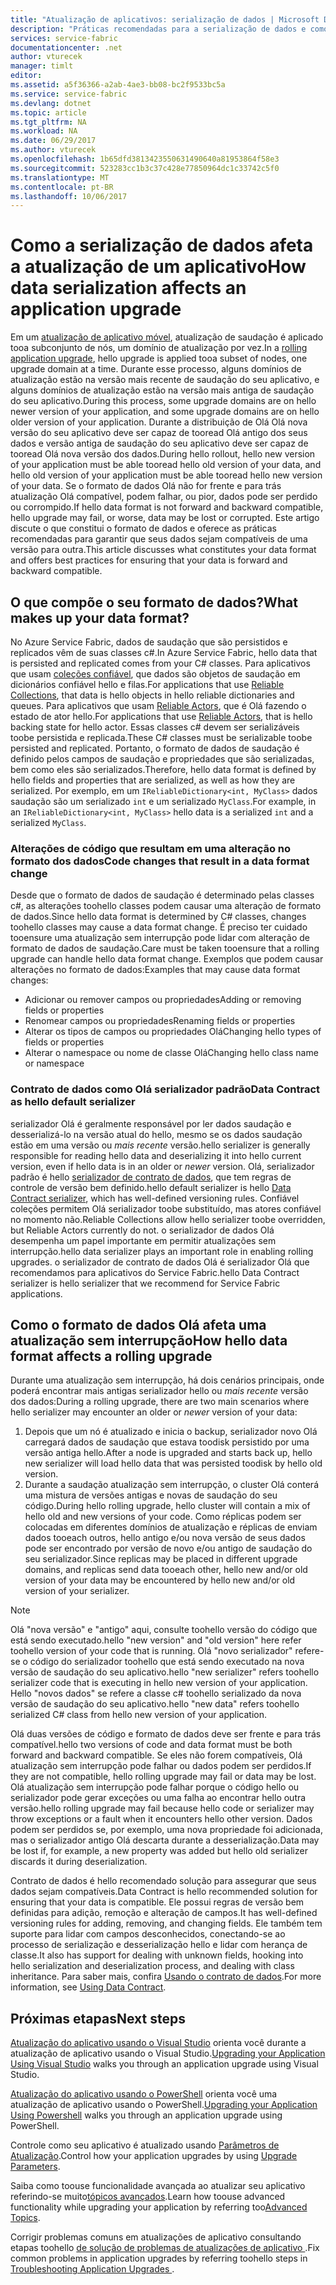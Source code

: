 ```yaml
---
title: "Atualização de aplicativos: serialização de dados | Microsoft Docs"
description: "Práticas recomendadas para a serialização de dados e como ela afeta as atualizações de aplicativo sem interrupção."
services: service-fabric
documentationcenter: .net
author: vturecek
manager: timlt
editor: 
ms.assetid: a5f36366-a2ab-4ae3-bb08-bc2f9533bc5a
ms.service: service-fabric
ms.devlang: dotnet
ms.topic: article
ms.tgt_pltfrm: NA
ms.workload: NA
ms.date: 06/29/2017
ms.author: vturecek
ms.openlocfilehash: 1b65dfd3813423550631490640a81953864f58e3
ms.sourcegitcommit: 523283cc1b3c37c428e77850964dc1c33742c5f0
ms.translationtype: MT
ms.contentlocale: pt-BR
ms.lasthandoff: 10/06/2017
---
```

# <a name="how-data-serialization-affects-an-application-upgrade"></a><span data-ttu-id="19e48-103">Como a serialização de dados afeta a atualização de um aplicativo</span><span class="sxs-lookup"><span data-stu-id="19e48-103">How data serialization affects an application upgrade</span></span>
<span data-ttu-id="19e48-104">Em um [atualização de aplicativo móvel](service-fabric-application-upgrade.md), atualização de saudação é aplicado tooa subconjunto de nós, um domínio de atualização por vez.</span><span class="sxs-lookup"><span data-stu-id="19e48-104">In a [rolling application upgrade](service-fabric-application-upgrade.md), hello upgrade is applied tooa subset of nodes, one upgrade domain at a time.</span></span> <span data-ttu-id="19e48-105">Durante esse processo, alguns domínios de atualização estão na versão mais recente de saudação do seu aplicativo, e alguns domínios de atualização estão na versão mais antiga de saudação do seu aplicativo.</span><span class="sxs-lookup"><span data-stu-id="19e48-105">During this process, some upgrade domains are on hello newer version of your application, and some upgrade domains are on hello older version of your application.</span></span> <span data-ttu-id="19e48-106">Durante a distribuição de Olá Olá nova versão do seu aplicativo deve ser capaz de tooread Olá antigo dos seus dados e versão antiga de saudação do seu aplicativo deve ser capaz de tooread Olá nova versão dos dados.</span><span class="sxs-lookup"><span data-stu-id="19e48-106">During hello rollout, hello new version of your application must be able tooread hello old version of your data, and hello old version of your application must be able tooread hello new version of your data.</span></span> <span data-ttu-id="19e48-107">Se o formato de dados Olá não for frente e para trás atualização Olá compatível, podem falhar, ou pior, dados pode ser perdido ou corrompido.</span><span class="sxs-lookup"><span data-stu-id="19e48-107">If hello data format is not forward and backward compatible, hello upgrade may fail, or worse, data may be lost or corrupted.</span></span> <span data-ttu-id="19e48-108">Este artigo discute o que constitui o formato de dados e oferece as práticas recomendadas para garantir que seus dados sejam compatíveis de uma versão para outra.</span><span class="sxs-lookup"><span data-stu-id="19e48-108">This article discusses what constitutes your data format and offers best practices for ensuring that your data is forward and backward compatible.</span></span>

## <a name="what-makes-up-your-data-format"></a><span data-ttu-id="19e48-109">O que compõe o seu formato de dados?</span><span class="sxs-lookup"><span data-stu-id="19e48-109">What makes up your data format?</span></span>
<span data-ttu-id="19e48-110">No Azure Service Fabric, dados de saudação que são persistidos e replicados vêm de suas classes c#.</span><span class="sxs-lookup"><span data-stu-id="19e48-110">In Azure Service Fabric, hello data that is persisted and replicated comes from your C# classes.</span></span> <span data-ttu-id="19e48-111">Para aplicativos que usam [coleções confiável](service-fabric-reliable-services-reliable-collections.md), que dados são objetos de saudação em dicionários confiável hello e filas.</span><span class="sxs-lookup"><span data-stu-id="19e48-111">For applications that use [Reliable Collections](service-fabric-reliable-services-reliable-collections.md), that data is hello objects in hello reliable dictionaries and queues.</span></span> <span data-ttu-id="19e48-112">Para aplicativos que usam [Reliable Actors](service-fabric-reliable-actors-introduction.md), que é Olá fazendo o estado de ator hello.</span><span class="sxs-lookup"><span data-stu-id="19e48-112">For applications that use [Reliable Actors](service-fabric-reliable-actors-introduction.md), that is hello backing state for hello actor.</span></span> <span data-ttu-id="19e48-113">Essas classes c# devem ser serializáveis toobe persistida e replicada.</span><span class="sxs-lookup"><span data-stu-id="19e48-113">These C# classes must be serializable toobe persisted and replicated.</span></span> <span data-ttu-id="19e48-114">Portanto, o formato de dados de saudação é definido pelos campos de saudação e propriedades que são serializadas, bem como eles são serializados.</span><span class="sxs-lookup"><span data-stu-id="19e48-114">Therefore, hello data format is defined by hello fields and properties that are serialized, as well as how they are serialized.</span></span> <span data-ttu-id="19e48-115">Por exemplo, em um `IReliableDictionary<int, MyClass>` dados saudação são um serializado `int` e um serializado `MyClass`.</span><span class="sxs-lookup"><span data-stu-id="19e48-115">For example, in an `IReliableDictionary<int, MyClass>` hello data is a serialized `int` and a serialized `MyClass`.</span></span>

### <a name="code-changes-that-result-in-a-data-format-change"></a><span data-ttu-id="19e48-116">Alterações de código que resultam em uma alteração no formato dos dados</span><span class="sxs-lookup"><span data-stu-id="19e48-116">Code changes that result in a data format change</span></span>
<span data-ttu-id="19e48-117">Desde que o formato de dados de saudação é determinado pelas classes c#, as alterações toohello classes podem causar uma alteração de formato de dados.</span><span class="sxs-lookup"><span data-stu-id="19e48-117">Since hello data format is determined by C# classes, changes toohello classes may cause a data format change.</span></span> <span data-ttu-id="19e48-118">É preciso ter cuidado tooensure uma atualização sem interrupção pode lidar com alteração de formato de dados de saudação.</span><span class="sxs-lookup"><span data-stu-id="19e48-118">Care must be taken tooensure that a rolling upgrade can handle hello data format change.</span></span> <span data-ttu-id="19e48-119">Exemplos que podem causar alterações no formato de dados:</span><span class="sxs-lookup"><span data-stu-id="19e48-119">Examples that may cause data format changes:</span></span>

* <span data-ttu-id="19e48-120">Adicionar ou remover campos ou propriedades</span><span class="sxs-lookup"><span data-stu-id="19e48-120">Adding or removing fields or properties</span></span>
* <span data-ttu-id="19e48-121">Renomear campos ou propriedades</span><span class="sxs-lookup"><span data-stu-id="19e48-121">Renaming fields or properties</span></span>
* <span data-ttu-id="19e48-122">Alterar os tipos de campos ou propriedades Olá</span><span class="sxs-lookup"><span data-stu-id="19e48-122">Changing hello types of fields or properties</span></span>
* <span data-ttu-id="19e48-123">Alterar o namespace ou nome de classe Olá</span><span class="sxs-lookup"><span data-stu-id="19e48-123">Changing hello class name or namespace</span></span>

### <a name="data-contract-as-hello-default-serializer"></a><span data-ttu-id="19e48-124">Contrato de dados como Olá serializador padrão</span><span class="sxs-lookup"><span data-stu-id="19e48-124">Data Contract as hello default serializer</span></span>
<span data-ttu-id="19e48-125">serializador Olá é geralmente responsável por ler dados saudação e desserializá-lo na versão atual do hello, mesmo se os dados saudação estão em uma versão ou *mais recente* versão.</span><span class="sxs-lookup"><span data-stu-id="19e48-125">hello serializer is generally responsible for reading hello data and deserializing it into hello current version, even if hello data is in an older or *newer* version.</span></span> <span data-ttu-id="19e48-126">Olá, serializador padrão é hello [serializador de contrato de dados](https://msdn.microsoft.com/library/ms733127.aspx), que tem regras de controle de versão bem definido.</span><span class="sxs-lookup"><span data-stu-id="19e48-126">hello default serializer is hello [Data Contract serializer](https://msdn.microsoft.com/library/ms733127.aspx), which has well-defined versioning rules.</span></span> <span data-ttu-id="19e48-127">Confiável coleções permitem Olá serializador toobe substituído, mas atores confiável no momento não.</span><span class="sxs-lookup"><span data-stu-id="19e48-127">Reliable Collections allow hello serializer toobe overridden, but Reliable Actors currently do not.</span></span> <span data-ttu-id="19e48-128">o serializador de dados Olá desempenha um papel importante em permitir atualizações sem interrupção.</span><span class="sxs-lookup"><span data-stu-id="19e48-128">hello data serializer plays an important role in enabling rolling upgrades.</span></span> <span data-ttu-id="19e48-129">o serializador de contrato de dados Olá é serializador Olá que recomendamos para aplicativos do Service Fabric.</span><span class="sxs-lookup"><span data-stu-id="19e48-129">hello Data Contract serializer is hello serializer that we recommend for Service Fabric applications.</span></span>

## <a name="how-hello-data-format-affects-a-rolling-upgrade"></a><span data-ttu-id="19e48-130">Como o formato de dados Olá afeta uma atualização sem interrupção</span><span class="sxs-lookup"><span data-stu-id="19e48-130">How hello data format affects a rolling upgrade</span></span>
<span data-ttu-id="19e48-131">Durante uma atualização sem interrupção, há dois cenários principais, onde poderá encontrar mais antigas serializador hello ou *mais recente* versão dos dados:</span><span class="sxs-lookup"><span data-stu-id="19e48-131">During a rolling upgrade, there are two main scenarios where hello serializer may encounter an older or *newer* version of your data:</span></span>

1. <span data-ttu-id="19e48-132">Depois que um nó é atualizado e inicia o backup, serializador novo Olá carregará dados de saudação que estava toodisk persistido por uma versão antiga hello.</span><span class="sxs-lookup"><span data-stu-id="19e48-132">After a node is upgraded and starts back up, hello new serializer will load hello data that was persisted toodisk by hello old version.</span></span>
2. <span data-ttu-id="19e48-133">Durante a saudação atualização sem interrupção, o cluster Olá conterá uma mistura de versões antigas e novas de saudação do seu código.</span><span class="sxs-lookup"><span data-stu-id="19e48-133">During hello rolling upgrade, hello cluster will contain a mix of hello old and new versions of your code.</span></span> <span data-ttu-id="19e48-134">Como réplicas podem ser colocadas em diferentes domínios de atualização e réplicas de enviam dados tooeach outros, hello antigo e/ou nova versão de seus dados pode ser encontrado por versão de novo e/ou antigo de saudação do seu serializador.</span><span class="sxs-lookup"><span data-stu-id="19e48-134">Since replicas may be placed in different upgrade domains, and replicas send data tooeach other, hello new and/or old version of your data may be encountered by hello new and/or old version of your serializer.</span></span>

> [!NOTE]
> <span data-ttu-id="19e48-135">Olá "nova versão" e "antigo" aqui, consulte toohello versão do código que está sendo executado.</span><span class="sxs-lookup"><span data-stu-id="19e48-135">hello "new version" and "old version" here refer toohello version of your code that is running.</span></span> <span data-ttu-id="19e48-136">Olá "novo serializador" refere-se o código do serializador toohello que está sendo executado na nova versão de saudação do seu aplicativo.</span><span class="sxs-lookup"><span data-stu-id="19e48-136">hello "new serializer" refers toohello serializer code that is executing in hello new version of your application.</span></span> <span data-ttu-id="19e48-137">Hello "novos dados" se refere a classe c# toohello serializado da nova versão de saudação do seu aplicativo.</span><span class="sxs-lookup"><span data-stu-id="19e48-137">hello "new data" refers toohello serialized C# class from hello new version of your application.</span></span>
> 
> 

<span data-ttu-id="19e48-138">Olá duas versões de código e formato de dados deve ser frente e para trás compatível.</span><span class="sxs-lookup"><span data-stu-id="19e48-138">hello two versions of code and data format must be both forward and backward compatible.</span></span> <span data-ttu-id="19e48-139">Se eles não forem compatíveis, Olá atualização sem interrupção pode falhar ou dados podem ser perdidos.</span><span class="sxs-lookup"><span data-stu-id="19e48-139">If they are not compatible, hello rolling upgrade may fail or data may be lost.</span></span> <span data-ttu-id="19e48-140">Olá atualização sem interrupção pode falhar porque o código hello ou serializador pode gerar exceções ou uma falha ao encontrar hello outra versão.</span><span class="sxs-lookup"><span data-stu-id="19e48-140">hello rolling upgrade may fail because hello code or serializer may throw exceptions or a fault when it encounters hello other version.</span></span> <span data-ttu-id="19e48-141">Dados podem ser perdidos se, por exemplo, uma nova propriedade foi adicionada, mas o serializador antigo Olá descarta durante a desserialização.</span><span class="sxs-lookup"><span data-stu-id="19e48-141">Data may be lost if, for example, a new property was added but hello old serializer discards it during deserialization.</span></span>

<span data-ttu-id="19e48-142">Contrato de dados é hello recomendado solução para assegurar que seus dados sejam compatíveis.</span><span class="sxs-lookup"><span data-stu-id="19e48-142">Data Contract is hello recommended solution for ensuring that your data is compatible.</span></span> <span data-ttu-id="19e48-143">Ele possui regras de versão bem definidas para adição, remoção e alteração de campos.</span><span class="sxs-lookup"><span data-stu-id="19e48-143">It has well-defined versioning rules for adding, removing, and changing fields.</span></span> <span data-ttu-id="19e48-144">Ele também tem suporte para lidar com campos desconhecidos, conectando-se ao processo de serialização e desserialização hello e lidar com herança de classe.</span><span class="sxs-lookup"><span data-stu-id="19e48-144">It also has support for dealing with unknown fields, hooking into hello serialization and deserialization process, and dealing with class inheritance.</span></span> <span data-ttu-id="19e48-145">Para saber mais, confira [Usando o contrato de dados](https://msdn.microsoft.com/library/ms733127.aspx).</span><span class="sxs-lookup"><span data-stu-id="19e48-145">For more information, see [Using Data Contract](https://msdn.microsoft.com/library/ms733127.aspx).</span></span>

## <a name="next-steps"></a><span data-ttu-id="19e48-146">Próximas etapas</span><span class="sxs-lookup"><span data-stu-id="19e48-146">Next steps</span></span>
<span data-ttu-id="19e48-147">[Atualização do aplicativo usando o Visual Studio](service-fabric-application-upgrade-tutorial.md) orienta você durante a atualização de aplicativo usando o Visual Studio.</span><span class="sxs-lookup"><span data-stu-id="19e48-147">[Upgrading your Application Using Visual Studio](service-fabric-application-upgrade-tutorial.md) walks you through an application upgrade using Visual Studio.</span></span>

<span data-ttu-id="19e48-148">[Atualização do aplicativo usando o PowerShell](service-fabric-application-upgrade-tutorial-powershell.md) orienta você uma atualização de aplicativo usando o PowerShell.</span><span class="sxs-lookup"><span data-stu-id="19e48-148">[Upgrading your Application Using Powershell](service-fabric-application-upgrade-tutorial-powershell.md) walks you through an application upgrade using PowerShell.</span></span>

<span data-ttu-id="19e48-149">Controle como seu aplicativo é atualizado usando [Parâmetros de Atualização](service-fabric-application-upgrade-parameters.md).</span><span class="sxs-lookup"><span data-stu-id="19e48-149">Control how your application upgrades by using [Upgrade Parameters](service-fabric-application-upgrade-parameters.md).</span></span>

<span data-ttu-id="19e48-150">Saiba como toouse funcionalidade avançada ao atualizar seu aplicativo referindo-se muito[tópicos avançados](service-fabric-application-upgrade-advanced.md).</span><span class="sxs-lookup"><span data-stu-id="19e48-150">Learn how toouse advanced functionality while upgrading your application by referring too[Advanced Topics](service-fabric-application-upgrade-advanced.md).</span></span>

<span data-ttu-id="19e48-151">Corrigir problemas comuns em atualizações de aplicativo consultando etapas toohello [de solução de problemas de atualizações de aplicativo ](service-fabric-application-upgrade-troubleshooting.md).</span><span class="sxs-lookup"><span data-stu-id="19e48-151">Fix common problems in application upgrades by referring toohello steps in [Troubleshooting Application Upgrades ](service-fabric-application-upgrade-troubleshooting.md).</span></span>


